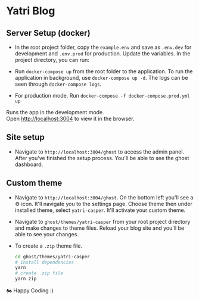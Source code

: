 # Yatri Blog

## Server Setup (docker)

- In the root project folder, copy the `example.env` and save as `.env.dev` for development and `.env.prod` for production. Update the variables.
  In the project directory, you can run:

- Run `docker-compose up` from the root folder to the application. To run the application in background, use `docker-compose up -d`. The logs can be seen through `docker-compose logs`.

- For production mode. Run `docker-compose -f docker-compose.prod.yml up`

Runs the app in the development mode.\
Open [http://localhost:3004](http://localhost:3004) to view it in the browser.

## Site setup

- Navigate to `http://localhost:3004/ghost` to access the admin panel. After you've finished the setup process. You'll be able to see the ghost dashboard.

## Custom theme

- Navigate to `http://localhost:3004/ghost`. On the bottom left you'll see a ⚙️ icon. It'll navigate you to the settings page. Choose theme then under installed theme, select `yatri-casper`. It'll activate your custom theme.

- Navigate to `ghost/themes/yatri-casper` from your root project directory and make changes to theme files. Reload your blog site and you'll be able to see your changes.

- To create a `.zip` theme file.
  ```bash
  cd ghost/themes/yatri-casper
  # install dependencies
  yarn
  # create .zip file
  yarn zip
  ```

🏍 Happy Coding :)
